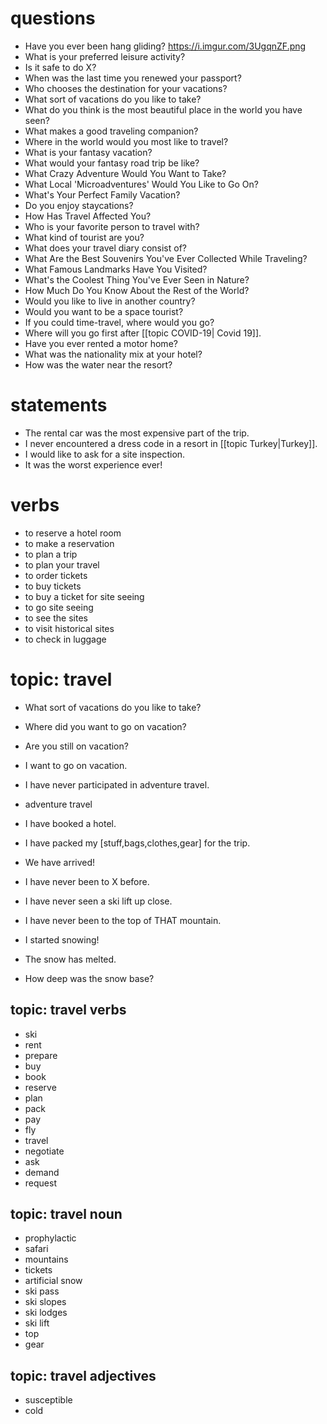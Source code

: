 # questions
- Have you ever been hang gliding?
https://i.imgur.com/3UgqnZF.png
- What is your preferred leisure activity?
- Is it safe to do X?
- When was the last time you renewed your passport?
- Who chooses the destination for your vacations?
- What sort of vacations do you like to take?
- What do you think is the most beautiful place in the world you have seen?
- What makes a good traveling companion?
- Where in the world would you most like to travel?
- What is your fantasy vacation?
- What would your fantasy road trip be like?
- What Crazy Adventure Would You Want to Take?
- What Local 'Microadventures' Would You Like to Go On?
- What's Your Perfect Family Vacation?
- Do you enjoy staycations?
- How Has Travel Affected You?
- Who is your favorite person to travel with?
- What kind of tourist are you?
- What does your travel diary consist of?
- What Are the Best Souvenirs You've Ever Collected While Traveling?
- What Famous Landmarks Have You Visited?
- What's the Coolest Thing You've Ever Seen in Nature?
- How Much Do You Know About the Rest of the World?
- Would you like to live in another country?
- Would you want to be a space tourist?
- If you could time-travel, where would you go?
- Where will you go first after [[topic COVID-19| Covid 19]].
- Have you ever rented a motor home?
- What was the nationality mix at your hotel?
- How was the water near the resort?

# statements
- The rental car was the most expensive part of the trip.
- I never encountered a dress code in a resort in [[topic Turkey|Turkey]].
- I would like to ask for a site inspection.
- It was the worst experience ever!




# verbs
- to reserve a hotel room
- to make a reservation
- to plan a trip
- to plan your travel
- to order tickets
- to buy tickets
- to buy a ticket for site seeing
- to go site seeing
- to see the sites
- to visit historical sites
- to check in luggage


# topic: travel
- What sort of vacations do you like to take?
- Where did you want to go on vacation?
- Are you still on vacation?
- I want to go on vacation.

- I have never participated in adventure travel.

- adventure travel


- I have booked a hotel.
- I have packed my [stuff,bags,clothes,gear] for the trip.
- We have arrived!
- I have never been to X before.
- I have never seen a ski lift up close.
- I have never been to the top of THAT mountain.
- I started snowing!
- The snow has melted.
- How deep was the snow base?



## topic: travel verbs
- ski
- rent
- prepare
- buy
- book
- reserve
- plan
- pack
- pay
- fly
- travel
- negotiate
- ask
- demand
- request



## topic:  travel noun
- prophylactic
- safari
- mountains
- tickets
- artificial snow
- ski pass
- ski slopes
- ski lodges
- ski lift 
- top
- gear

## topic:  travel adjectives
- susceptible
- cold
